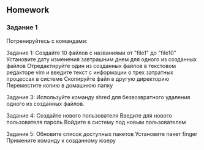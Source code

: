 ##  Homework

### Задание 1

Потренируйтесь с командами:

Задание 1:
Создайте 10 файлов с названиями от "file1" до "file10"
Установите дату изменения завтрашним днем для одного из созданных файлов
Отредактируйте один из созданных файлов в текстовом редакторе vim и введите текст с информации о трех затратных процессах в системе
Скопируйте файл в другую директорию
Переместите копию в домашнюю папку

Задание 3:
Используйте команду shred для безвозвратного удаления одного из созданных файлов.

Задание 4:
Создайте нового пользователя
Введите для нового пользователя пароль
Войдите в систему под новым пользователем

Задание 5:
Обновите список доступных пакетов
Установите пакет finger
Примените команду к созданному юзеру




